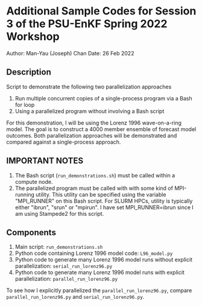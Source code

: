 # Additional Sample Codes for Session 3 of the PSU-EnKF Spring 2022 Workshop
Author: Man-Yau (Joseph) Chan
Date: 26 Feb 2022


## Description
Script to demonstrate the following two parallelization approaches
1) Run multiple concurrent copies of a single-process program via a Bash
   for loop
2) Using a parallelized program without involving a Bash script

For this demonstration, I will be using the Lorenz 1996 wave-on-a-ring model.
The goal is to construct a 4000 member ensemble of forecast model outcomes.
Both parallelization approaches will be demonstrated and compared against a
single-process approach.



## IMPORTANT NOTES
1) The Bash script (`run_demonstrations.sh`) must be called within a compute node.
2) The parallelized program must be called with with some kind of MPI-running
   utility. This utility can be specified using the variable "MPI_RUNNER" on
   this Bash script. For SLURM HPCs, utility is typically either "ibrun",
   "srun" or "mpirun".
   I have set MPI_RUNNER=ibrun since I am using Stampede2 for this script.

## Components
1) Main script: `run_demonstrations.sh` 
2) Python code containing Lorenz 1996 model code: `L96_model.py`
3) Python code to generate many Lorenz 1996 model runs without explicit parallelization: `serial_run_lorenz96.py`
4) Python code to generate many Lorenz 1996 model runs with explicit parallelization: `parallel_run_lorenz96.py`

To see how I explicitly parallelized the `parallel_run_lorenz96.py`, compare `parallel_run_lorenz96.py` and `serial_run_lorenz96.py`. 

